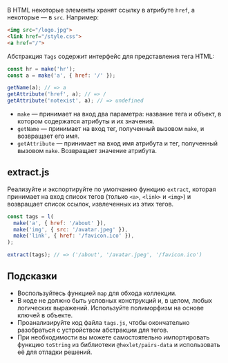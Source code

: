 В HTML некоторые элементы хранят ссылку в атрибуте `href`, а некоторые — в `src`. Например:

```html
<img src="/logo.jpg">
<link href="/style.css">
<a href="/">
```

Абстракция `Tags` содержит интерфейс для представления тега HTML:

```js
const hr = make('hr');
const a = make('a', { href: '/' });

getName(a); // => a
getAttribute('href', a); // => /
getAttribute('notexist', a); // => undefined
```

* `make` — принимает на вход два параметра: название тега и объект, в котором содержатся атрибуты и их значения.
* `getName` — принимает на вход тег, полученный вызовом `make`, и возвращает его имя.
* `getAttribute` — принимает на вход имя атрибута и тег, полученный вызовом `make`. Возвращает значение атрибута.

## extract.js

Реализуйте и экспортируйте по умолчанию функцию `extract`, которая принимает на вход список тегов (только `<a>`, `<link>` и `<img>`) и возвращает список ссылок, извлеченных из этих тегов.

```js
const tags = l(
  make('a', { href: '/about' }),
  make('img', { src: '/avatar.jpeg' }),
  make('link', { href: '/favicon.ico' }),
);

extract(tags); // => ('/about', '/avatar.jpeg', '/favicon.ico')
```

## Подсказки

* Воспользуйтесь функцией `map` для обхода коллекции.
* В коде не должно быть условных конструкций и, в целом, любых логических выражений. Используйте полиморфизм на основе ключей в объекте.
* Проанализируйте код файла `tags.js`, чтобы окончательно разобраться с устройством абстракции для тегов.
* При необходимости вы можете самостоятельно импортировать функцию `toString` из библиотеки `@hexlet/pairs-data` и использовать её для отладки решений.
